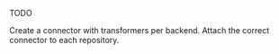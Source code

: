 TODO

Create a connector with transformers per backend. Attach the correct connector to each repository.